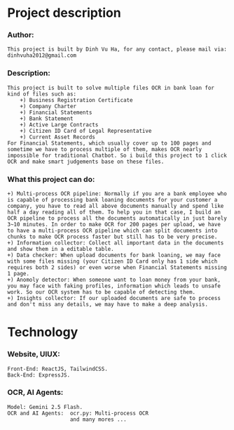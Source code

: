 # Project description

### Author: 
    This project is built by Dinh Vu Ha, for any contact, please mail via: dinhvuha2012@gmail.com
### Description:
    This project is built to solve multiple files OCR in bank loan for kind of files such as:
        +) Business Registration Certificate
        +) Company Charter 
        +) Financial Statements
        +) Bank Statement
        +) Active Large Contracts
        +) Citizen ID Card of Legal Representative
        +) Current Asset Records
    For Financial Statements, which usually cover up to 100 pages and sometime we have to process multiple of them, makes OCR nearly impossible for traditional Chatbot. So i build this project to 1 click OCR and make smart judgements base on these files.
### What this project can do:
    +) Multi-process OCR pipeline: Normally if you are a bank employee who is capable of processing bank loaning documents for your customer a company, you have to read all above documents manually and spend like half a day reading all of them. To help you in that case, I build an OCR pipeline to process all the documents automatically in just barely 3~10 minutes. In order to make OCR for 200 pages per upload, we have to have a multi-process OCR pipeline which can split documents into chunks to make OCR process faster but still has to be very precise.
    +) Information collector: Collect all important data in the documents and show them in a editable table.
    +) Data checker: When upload documents for bank loaning, we may face with some files missing (your Citizen ID Card only has 1 side which requires both 2 sides) or even worse when Financial Statements missing 1 page. 
    +) Anomoly detector: When someone want to loan money from your bank, you may face with faking profiles, information which leads to unsafe work. So our OCR system has to be capable of detecting them.
    +) Insights collector: If our uploaded documents are safe to process and don't miss any details, we may have to make a deep analysis. 
# Technology

### Website, UIUX:
    Front-End: ReactJS, TailwindCSS.
    Back-End: ExpressJS.
### OCR, AI Agents:
    Model: Gemini 2.5 Flash.
    OCR and AI Agents:  ocr.py: Multi-process OCR
                        and many mores ...


